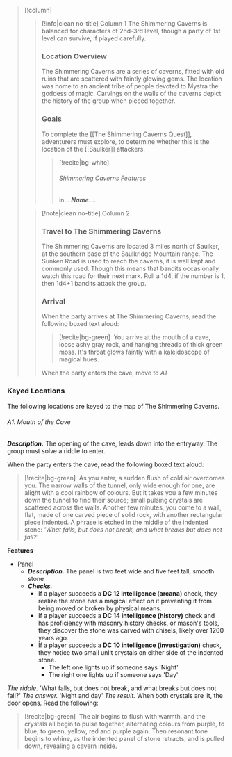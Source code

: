 > [!column] ‎ 
>> [!info|clean no-title] Column 1
>> The Shimmering Caverns is balanced for characters of 2nd-3rd level, though a party of 1st level can survive, if played carefully.
>> ### Location Overview
>> The Shimmering Caverns are a series of caverns, fitted with old ruins that are scattered with faintly glowing gems. The location was home to an ancient tribe of people devoted to Mystra the goddess of magic. Carvings on the walls of the caverns depict the history of the group when pieced together.
>> ### Goals
>> To complete the [[The Shimmering Caverns Quest]], adventurers must explore, to determine whether this is the location of the [[Saulker]] attackers.
>> > [!recite|bg-white] ‎ 
>> > ###### Shimmering Caverns Features
>> > in...
>> > ***Name.*** ...
>
>> [!note|clean no-title] Column 2
>> ### Travel to The Shimmering Caverns
>> The Shimmering Caverns are located 3 miles north of Saulker, at the southern base of the Saulkridge Mountain range. The Sunken Road is used to reach the caverns, it is well kept and commonly used. Though this means that bandits occasionally watch this road for their next mark. Roll a 1d4, if the number is 1, then 1d4+1 bandits attack the group.
>> ### Arrival
>> When the party arrives at The Shimmering Caverns, read the following boxed text aloud:
>> > [!recite|bg-green] ‎ 
>> > You arrive at the mouth of a cave, loose ashy gray rock, and hanging threads of thick green moss. It's throat glows faintly with a kaleidoscope of magical hues.  
>> 
>> When the party enters the cave, move to *A1*


### Keyed Locations
The following locations are keyed to the map of The Shimmering Caverns.

###### A1. Mouth of the Cave 
***Description.*** The opening of the cave, leads down into the entryway. The group must solve a riddle to enter.

When the party enters the cave, read the following boxed text aloud: 
> [!recite|bg-green] ‎ 
> As you enter, a sudden flush of cold air overcomes you. The narrow walls of the tunnel, only wide enough for one, are alight with a cool rainbow of colours. But it takes you a few minutes down the tunnel to find their source; small pulsing crystals are scattered across the walls. Another few minutes, you come to a wall, flat, made of one carved piece of solid rock, with another rectangular piece indented. A phrase is etched in the middle of the indented stone: *'What falls, but does not break, and what breaks but does not fall?'*

**Features**
* Panel
	* ***Description.*** The panel is two feet wide and five feet tall, smooth stone 
	* ***Checks.***
		* If a player succeeds a **DC 12 intelligence (arcana)** check, they realize the stone has a magical effect on it preventing it from being moved or broken by physical means. 
		* If a player succeeds a **DC 14 intelligence (history)** check and has proficiency with masonry history checks, or mason's tools, they discover the stone was carved with chisels, likely over 1200 years ago.
		* If a player succeeds a **DC 10 intelligence (investigation)** check, they notice two small unlit crystals on either side of the indented stone.
			* The left one lights up if someone says 'Night'
			* The right one lights up if someone says 'Day'

*The riddle.*  'What falls, but does not break, and what breaks but does not fall?'
*The answer.* 'Night and day'
*The result.* When both crystals are lit, the door opens. Read the following:
> [!recite|bg-green] ‎ 
> The air begins to flush with warmth, and the crystals all begin to pulse together, alternating colours from purple, to blue, to green, yellow, red and purple again. Then resonant tone begins to whine, as the indented panel of stone retracts, and is pulled down, revealing a cavern inside.